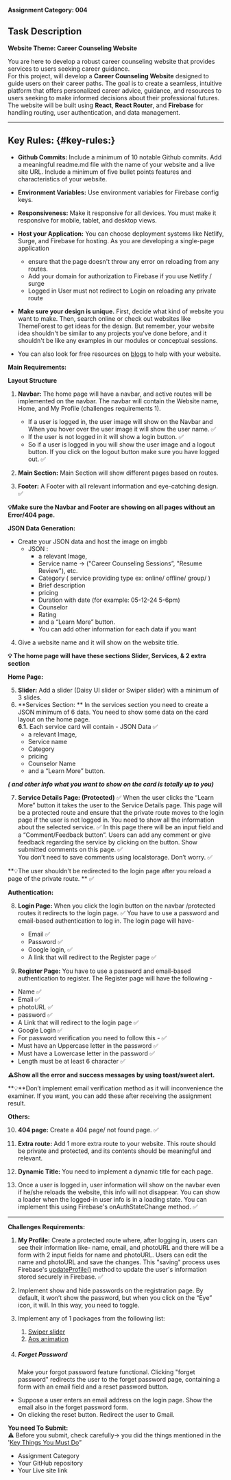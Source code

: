 **Assignment Category: 004**

## **Task Description**

**Website Theme: Career Counseling Website**

You are here to develop a robust career counseling website that provides services to users seeking career guidance.  
For this project, will develop a **Career Counseling Website** designed to guide users on their career paths. The goal is to create a seamless, intuitive platform that offers personalized career advice, guidance, and resources to users seeking to make informed decisions about their professional futures. The website will be built using **React**, **React Router**, and **Firebase** for handling routing, user authentication, and data management.

---

## **Key Rules:** {#key-rules:}

- **Github Commits:** Include a minimum of 10 notable Github commits. Add a meaningful readme.md file with the name of your website and a live site URL. Include a minimum of five bullet points features and characteristics of your website.
- **Environment Variables:** Use environment variables for Firebase config keys.
- **Responsiveness:** Make it responsive for all devices. You must make it responsive for mobile, tablet, and desktop views.
- **Host your Application:** You can choose deployment systems like Netlify, Surge, and Firebase for hosting. As you are developing a single-page application
  - ensure that the page doesn't throw any error on reloading from any routes.
  - Add your domain for authorization to Firebase if you use Netlify / surge
  - Logged in User must not redirect to Login on reloading any private route
- **Make sure your design is unique.** First, decide what kind of website you want to make. Then, search online or check out websites like ThemeForest to get ideas for the design. But remember, your website idea shouldn't be similar to any projects you've done before, and it shouldn't be like any examples in our modules or conceptual sessions.

- You can also look for free resources on [blogs](https://bootcamp.uxdesign.cc/free-images-and-resources-collection-for-website-c77f2fc46ce5) to help with your website.

**Main Requirements:**

**Layout Structure**

1. **Navbar:** The home page will have a navbar, and active routes will be implemented on the navbar. The navbar will contain the Website name, Home, and My Profile (challenges requirements 1).

   - If a user is logged in, the user image will show on the Navbar and When you hover over the user image it will show the user name. ✅
   - If the user is not logged in it will show a login button. ✅
   - So if a user is logged in you will show the user image and a logout button. If you click on the logout button make sure you have logged out. ✅

2. **Main Section:** Main Section will show different pages based on routes.

3. **Footer:** A Footer with all relevant information and eye-catching design. ✅

**💡Make sure the Navbar and Footer are showing on all pages without an Error/404 page.**

**JSON Data Generation:**

- Create your JSON data and host the image on imgbb
  - JSON :
    - a relevant Image,
    - Service name \-\> ("Career Counseling Sessions”, "Resume Review"), etc.
    - Category ( service providing type ex: online/ offline/ group/ )
    - Brief description
    - pricing
    - Duration with date (for example: 05-12-24 5-6pm)
    - Counselor
    - Rating
    - and a “Learn More” button.
    - You can add other information for each data if you want

4. Give a website name and it will show on the website title.

**💡 The home page will have these sections Slider, Services, & 2 extra section**

**Home Page:**

5. **Slider:** Add a slider (Daisy UI slider or Swiper slider) with a minimum of 3 slides.
6. **Services Section: ** In the services section you need to create a JSON minimum of 6 data. You need to show some data on the card layout on the home page.  
   **6.1.** Each service card will contain \- JSON Data ✅
   - a relevant Image,
   - Service name
   - Category
   - pricing
   - Counselor Name
   - and a “Learn More” button.

**_( and other info what you want to show on the card is totally up to you)_**

7. **Service Details Page: (Protected)** ✅
   When the user clicks the “Learn More” button it takes the user to the Service Details page. This page will be a protected route and ensure that the private route moves to the login page if the user is not logged in. You need to show all the information about the selected service. ✅
   In this page there will be an input field and a “Comment/Feedback button”. Users can add any comment or give feedback regarding the service by clicking on the button. Show submitted comments on this page. ✅  
   You don’t need to save comments using localstorage. Don’t worry. ✅ 

**💡The user shouldn't be redirected to the login page after you reload a page of the private route. ** ✅

**Authentication:**

8. **Login Page:** When you click the login button on the navbar /protected routes it redirects to the login page. ✅
   You have to use a password and email-based authentication to log in. The login page will have-

   - Email ✅
   - Password ✅
   - Google login, ✅
   - A link that will redirect to the Register page ✅

9. **Register Page:** You have to use a password and email-based authentication to register. The Register page will have the following \-

- Name ✅
- Email ✅
- photoURL ✅
- password ✅
- A Link that will redirect to the login page ✅
- Google Login ✅
- For password verification you need to follow this \- ✅
- Must have an Uppercase letter in the password  ✅
- Must have a Lowercase letter in the password ✅
- Length must be at least 6 character ✅

**⚠️Show all the error and success messages by using toast/sweet alert.**

**💡**Don’t implement email verification method as it will inconvenience the examiner. If you want, you can add these after receiving the assignment result.

**Others:**

10. **404 page:** Create a 404 page/ not found page. ✅
11. **Extra route:** Add 1 more extra route to your website. This route should be private and protected, and its contents should be meaningful and relevant.

12. **Dynamic Title:** You need to implement a dynamic title for each page.

13. Once a user is logged in, user information will show on the navbar even if he/she reloads the website, this info will not disappear. You can show a loader when the logged-in user info is in a loading state. You can implement this using Firebase's onAuthStateChange method. ✅

---

**Challenges Requirements:**

1. **My Profile:** Create a protected route where, after logging in, users can see their information like- name, email, and photoURL and there will be a form with 2 input fields for name and photoURL. Users can edit the name and photoURL and save the changes. This "saving" process uses Firebase's [updateProfile()](https://firebase.google.com/docs/auth/web/manage-users?hl=en&authuser=0) method to update the user's information stored securely in Firebase. ✅
2. Implement show and hide passwords on the registration page. By default, it won’t show the password, but when you click on the “Eye” icon, it will. In this way, you need to toggle.
3. Implement any of 1 packages from the following list:

   1. [Swiper slider](https://swiperjs.com/)
   2. [Aos animation](https://www.npmjs.com/package/aos)

4. ##### **Forget Password**

   Make your forgot password feature functional. Clicking "forget password" redirects the user to the forget password page, containing a form with an email field and a reset password button.

- Suppose a user enters an email address on the login page. Show the email also in the forget password form.
- On clicking the reset button. Redirect the user to Gmail.

**You need To Submit:**  
⚠️ Before you submit, check carefully-\> you did the things mentioned in the '[Key Things You Must Do](#key-rules:)”

- Assignment Category
- Your GitHub repository
- Your Live site link
